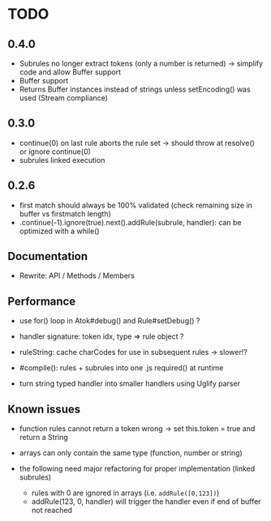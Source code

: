 # TODO

## 0.4.0

* Subrules no longer extract tokens (only a number is returned) -> simplify code and allow Buffer support
* Buffer support
* Returns Buffer instances instead of strings unless setEncoding() was used (Stream compliance)


## 0.3.0

* continue(0) on last rule aborts the rule set -> should throw at resolve() or ignore continue(0)
* subrules linked execution


## 0.2.6

* first match should always be 100% validated (check remaining size in buffer vs firstmatch length)
* .continue(-1).ignore(true).next().addRule(subrule, handler): can be optimized with a while()


## Documentation

* Rewrite: API / Methods / Members


## Performance

* use for() loop in Atok#debug() and Rule#setDebug() ?

* handler signature: token idx, type => rule object ?
* ruleString: cache charCodes for use in subsequent rules -> slower!?
* #compile(): rules + subrules into one .js required() at runtime
* turn string typed handler into smaller handlers using Uglify parser


## Known issues

* function rules cannot return a token
	wrong -> set this.token = true and return a String

* arrays can only contain the same type (function, number or string)
* the following need major refactoring for proper implementation (linked subrules)
	* rules with 0 are ignored in arrays (i.e. `addRule([0,123])`)
	* addRule(123, 0, handler) will trigger the handler even if end of buffer not reached